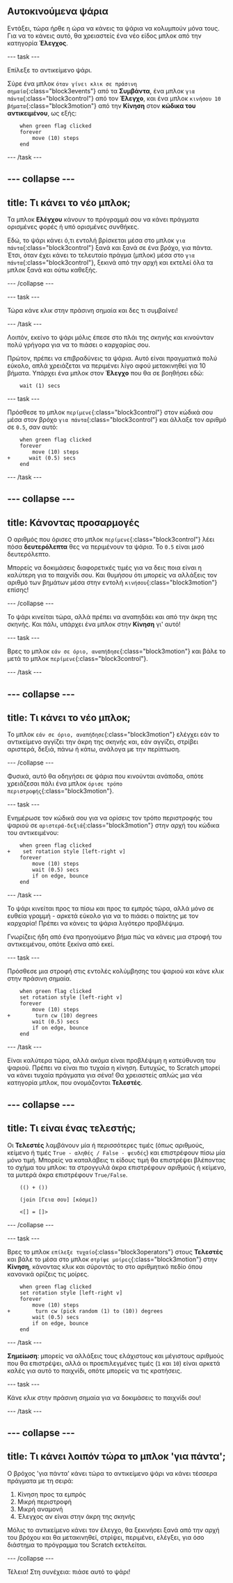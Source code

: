 ## Αυτοκινούμενα ψάρια

Εντάξει, τώρα ήρθε η ώρα να κάνεις τα ψάρια να κολυμπούν μόνα τους. Για να το κάνεις αυτό, θα χρειαστείς ένα νέο είδος μπλοκ από την κατηγορία **Έλεγχος**.

--- task ---

Επίλεξε το αντικείμενο ψάρι.

Σύρε ένα μπλοκ `όταν γίνει κλικ σε πράσινη σημαία`{:class="block3events"} από τα **Συμβάντα**, ένα μπλοκ `για πάντα`{:class="block3control"} από τον **Έλεγχο**, και ένα μπλοκ `κινήσου 10 βήματα`{:class="block3motion"} από την **Κίνηση** στον **κώδικα του αντικειμένου**, ως εξής:

```blocks3
    when green flag clicked
    forever
        move (10) steps
    end
```

--- /task ---

--- collapse ---
---
title: Τι κάνει το νέο μπλοκ;
---

Τα μπλοκ **Ελέγχου** κάνουν το πρόγραμμά σου να κάνει πράγματα ορισμένες φορές ή υπό ορισμένες συνθήκες.

Εδώ, το ψάρι κάνει ό,τι εντολή βρίσκεται μέσα στο μπλοκ `για πάντα`{:class="block3control"} ξανά και ξανά σε ένα βρόχο, για πάντα. Έτσι, όταν έχει κάνει το τελευταίο πράγμα (μπλοκ) μέσα στο `για πάντα`{:class="block3control"}, ξεκινά από την αρχή και εκτελεί όλα τα μπλοκ ξανά και ούτω καθεξής.

--- /collapse ---

--- task ---

Τώρα κάνε κλικ στην πράσινη σημαία και δες τι συμβαίνει!

--- /task ---

Λοιπόν, εκείνο το ψάρι μόλις έπεσε στο πλάι της σκηνής και κινούνταν πολύ γρήγορα για να το πιάσει ο καρχαρίας σου.

Πρώτον, πρέπει να επιβραδύνεις τα ψάρια. Αυτό είναι πραγματικά πολύ εύκολο, απλά χρειάζεται να περιμένει λίγο αφού μετακινηθεί για 10 βήματα. Υπάρχει ένα μπλοκ στον **Έλεγχο** που θα σε βοηθήσει εδώ:

```blocks3
    wait (1) secs
```

--- task ---

Πρόσθεσε το μπλοκ `περίμενε`{:class="block3control"} στον κώδικά σου μέσα στον βρόχο `για πάντα`{:class="block3control"} και άλλαξε τον αριθμό σε `0.5`, σαν αυτό:

```blocks3
    when green flag clicked
    forever
        move (10) steps
+      wait (0.5) secs
    end
```

--- /task ---

--- collapse ---
---
title: Κάνοντας προσαρμογές
---
Ο αριθμός που όρισες στο μπλοκ `περίμενε`{:class="block3control"} λέει πόσα **δευτερόλεπτα** θες να περιμένουν τα ψάρια. Το `0.5` είναι μισό δευτερόλεπτο.

Μπορείς να δοκιμάσεις διαφορετικές τιμές για να δεις ποια είναι η καλύτερη για το παιχνίδι σου. Και θυμήσου ότι μπορείς να αλλάξεις τον αριθμό των βημάτων μέσα στην εντολή `κινήσου`{:class="block3motion"} επίσης!

--- /collapse ---

Το ψάρι κινείται τώρα, αλλά πρέπει να αναπηδάει και από την άκρη της σκηνής. Και πάλι, υπάρχει ένα μπλοκ στην **Κίνηση** γι' αυτό!

--- task ---

Βρες το μπλοκ `εάν σε όριο, αναπήδησε`{:class="block3motion"} και βάλε το μετά το μπλοκ `περίμενε`{:class="block3control"}.

--- /task ---

--- collapse ---
---
title: Τι κάνει το νέο μπλοκ;
---

Το μπλοκ `εάν σε όριο, αναπήδησε`{:class="block3motion"} ελέγχει εάν το αντικείμενο αγγίζει την άκρη της σκηνής και, εάν αγγίζει, στρίβει αριστερά, δεξιά, πάνω ή κάτω, ανάλογα με την περίπτωση.

--- /collapse ---

Φυσικά, αυτό θα οδηγήσει σε ψάρια που κινούνται ανάποδα, οπότε χρειάζεσαι πάλι ένα μπλοκ `όρισε τρόπο περιστροφής`{:class="block3motion"}.

--- task ---

Ενημέρωσε τον κώδικά σου για να ορίσεις τον τρόπο περιστροφής του ψαριού σε `αριστερά-δεξιά`{:class="block3motion"} στην αρχή του κώδικα του αντικειμένου:

```blocks3
    when green flag clicked
+    set rotation style [left-right v]
    forever
        move (10) steps
        wait (0.5) secs
        if on edge, bounce
    end
```

--- /task ---

Το ψάρι κινείται προς τα πίσω και προς τα εμπρός τώρα, αλλά μόνο σε ευθεία γραμμή - αρκετά εύκολο για να το πιάσει ο παίκτης με τον καρχαρία! Πρέπει να κάνεις τα ψάρια λιγότερο προβλέψιμα.

Γνωρίζεις ήδη από ένα προηγούμενο βήμα πώς να κάνεις μια στροφή του αντικειμένου, οπότε ξεκίνα από εκεί.

--- task ---

Πρόσθεσε μια στροφή στις εντολές κολύμβησης του ψαριού και κάνε κλικ στην πράσινη σημαία.

```blocks3
    when green flag clicked
    set rotation style [left-right v]
    forever
        move (10) steps
+        turn cw (10) degrees
        wait (0.5) secs
        if on edge, bounce
    end
```

--- /task ---

Είναι καλύτερα τώρα, αλλά ακόμα είναι προβλέψιμη η κατεύθυνση του ψαριού. Πρέπει να είναι πιο τυχαία η κίνηση. Ευτυχώς, το Scratch μπορεί να κάνει τυχαία πράγματα για σένα! Θα χρειαστείς απλώς μια νέα κατηγορία μπλοκ, που ονομάζονται **Τελεστές**.

--- collapse ---
---
title: Τι είναι ένας τελεστής;
---

Οι **Τελεστές** λαμβάνουν μία ή περισσότερες τιμές (όπως αριθμούς, κείμενο ή τιμές `True - αληθές / False - ψευδές`) και επιστρέφουν πίσω μία μόνο τιμή. Μπορείς να καταλάβεις τι είδους τιμή θα επιστρέψει βλέποντας το σχήμα του μπλοκ: τα στρογγυλά άκρα επιστρέφουν αριθμούς ή κείμενο, τα μυτερά άκρα επιστρέφουν `True/False`.

```blocks3
    (() + ())

    (join [Γεια σου] [κόσμε])

    <[] = []>
```

--- /collapse ---

--- task ---

Βρες το μπλοκ `επίλεξε τυχαίο`{:class="block3operators"} στους **Τελεστές** και βάλε το μέσα στο μπλοκ `στρίψε μοίρες`{:class="block3motion"} στην **Κίνηση**, κάνοντας κλικ και σύροντάς το στο αριθμητικό πεδίο όπου κανονικά ορίζεις τις μοίρες.

```blocks3
    when green flag clicked
    set rotation style [left-right v]
    forever 
        move (10) steps
+        turn cw (pick random (1) to (10)) degrees
        wait (0.5) secs
        if on edge, bounce
    end
```

--- /task ---

**Σημείωση**: μπορείς να αλλάξεις τους ελάχιστους και μέγιστους αριθμούς που θα επιστρέψει, αλλά οι προεπιλεγμένες τιμές (`1` και `10`) είναι αρκετά καλές για αυτό το παιχνίδι, οπότε μπορείς να τις κρατήσεις.

--- task ---

Κάνε κλικ στην πράσινη σημαία για να δοκιμάσεις το παιχνίδι σου!

--- /task ---

--- collapse ---
---
title: Τι κάνει λοιπόν τώρα το μπλοκ 'για πάντα';
---

Ο βρόχος 'για πάντα' κάνει τώρα το αντικείμενο ψάρι να κάνει τέσσερα πράγματα με τη σειρά:

1. Κίνηση προς τα εμπρός
2. Μικρή περιστροφή
3. Μικρή αναμονή
4. Έλεγχος αν είναι στην άκρη της σκηνής

Μόλις το αντικείμενο κάνει τον έλεγχο, θα ξεκινήσει ξανά από την αρχή του βρόχου και θα μετακινηθεί, στρίψει, περιμένει, ελέγξει, για όσο διάστημα το πρόγραμμα του Scratch εκτελείται.

--- /collapse ---

Τέλεια! Στη συνέχεια: πιάσε αυτό το ψάρι!